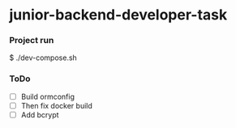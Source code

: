 # junior-backend-developer-task

### Project run

\$ ./dev-compose.sh

### ToDo

- [ ] Build ormconfig
- [ ] Then fix docker build
- [ ] Add bcrypt
